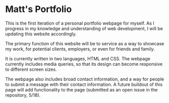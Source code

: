 # Matt's Portfolio

This is the first iteration of a personal portfolio webpage for myself. As I progress in my knowledge and understanding of web development, I will be updating this website accordingly.

The primary function of this website will be to service as a way to showcase my work, for potential clients, employers, or even for friends and family.

It is currently written in two languages, HTML and CSS. The webpage currently includes media queries, so that its design can become responsive to different screen sizes.

The webpage also includes broad contact information, and a way for people to submit a message with their contact information. A future buildout of this page will add functionality to the page (submitted as an open issue in the repository, 5/18).